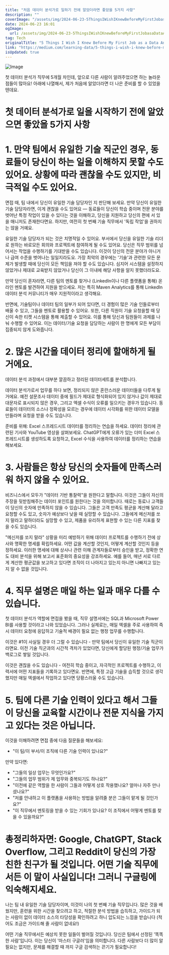 ```yaml
---
title: "처음 데이터 분석가로 일하기 전에 알았더라면 좋았을 5가지 사항"
description: ""
coverImage: "/assets/img/2024-06-23-5ThingsIWishIKnewBeforeMyFirstJobasaDataAnalyst_0.png"
date: 2024-06-23 16:01
ogImage:
  url: /assets/img/2024-06-23-5ThingsIWishIKnewBeforeMyFirstJobasaDataAnalyst_0.png
tag: Tech
originalTitle: "5 Things I Wish I Knew Before My First Job as a Data Analyst"
link: "https://medium.com/learning-data/5-things-i-wish-i-knew-before-my-first-job-as-a-data-analyst-3bdef1f2c6f"
isUpdated: true
---
```


![Image](/assets/img/2024-06-23-5ThingsIWishIKnewBeforeMyFirstJobasaDataAnalyst_0.png)

첫 데이터 분석가 직무에 5개월 차인데, 앞으로 다른 사람이 알려주었으면 하는 놀라운 점들이 많아요! 아래에 나열해서, 제가 처음에 알았더라면 더 나은 준비를 할 수 있었을 텐데요.

# 첫 데이터 분석가로 일을 시작하기 전에 알았으면 좋았을 5가지 사항

# 1. 만약 팀에서 유일한 기술 직군인 경우, 동료들이 당신이 하는 일을 이해하지 못할 수도 있어요. 상황에 따라 괜찮을 수도 있지만, 비극적일 수도 있어요.

<div class="content-ad"></div>

면접 때, 팀 내에서 당신이 유일한 기술 담당자인 지 판단해 보세요. 만약 당신이 유일한 기술 담당자라면, 이게 괜찮을 수도 있어요 — 동료들이 당신이 학습 중이며 전문 분야를 벗어난 특정 작업이 있을 수 있다는 것을 이해하고, 당신을 지원하고 당신의 편에 서 있을 매니저도 존재한다면요. 하지만, 여전히 첫 번째 기술 직무에서 '독립 작업'을 권하지는 않을 거예요.

유일한 기술 담당자가 되는 것은 치명적일 수 있어요. 부서에서 당신을 유일한 기술 리더로 원하는 바로모든 회의와 프로젝트에 참여하게 될 수도 있어요. 당신은 직무 범위를 넘어서는 작업을 수행하기를 기대받을 수도 있습니다. 이것이 당신의 전문 분야가 아니거나 급여 수준을 벗어나는 일일지라도요. 가장 최악의 경우에는 '기술'과 관련한 모든 문제가 발생할 때에 당신이 모든 책임을 져야 할 수도 있습니다. 심지어 시스템을 설정하지 않았거나 제대로 교육받지 않았거나 당신이 그 이내에 해당 사항을 알지 못했더라도요.

만약 당신이 혼자라면, 다른 팀의 멘토를 찾거나 (LinkedIn이나 다른 플랫폼을 통해) 온라인 멘토를 발견하여 지원을 받으세요. 저는 특히 Maven Analytics를 통해 LinkedIn 데이터 분석 커뮤니티가 매우 지원적이라고 생각해요.

반면에, 기술팀이나 데이터 팀의 일부가 되어 있다면, 더 경험이 많은 기술 인들로부터 배울 수 있고, 그들을 멘토로 활용할 수 있어요. 또한, 다른 직원이 기술 요청을할 때 당신이 속한 티켓 시스템을 통해 제출할 수 있어요. 이를 통해 당신과 팀원들이 과제를 나눠 수행할 수 있어요. 이는 데이터/기술 요청을 담당하는 사람이 한 명에게 모든 부담이 집중되지 않게 도와줍니다.

<div class="content-ad"></div>

# 2. 많은 시간을 데이터 정리에 할애하게 될 거에요.

데이터 분석 과정에서 대부분 깔끔하고 정리된 데이터세트를 분석합니다.

데이터 분석가로서 업무를 하다 보면, 정리되지 않은 혼란스러운 데이터들을 다루게 될 거에요. 예전 설문조사 데이터 중에 필드가 제대로 형식화되어 있지 않거나 값이 제대로 대문자로 표시되지 않은 경우, 그리고 엑셀 수식이 오류를 일으키는 경우가 있습니다. 동료들이 데이터의 소스나 정확성을 모르는 경우에 데이터 시각화를 위한 데이터 모델을 만들라며 요청을 받을 수도 있습니다.

준비를 위해: Excel 스프레드시트 데이터를 정리하는 연습을 하세요. 데이터 정리에 관련된 기사와 YouTube 영상을 살펴보세요. ChatGPT에게 오류가 있는 더미 Excel 스프레드시트를 생성하도록 요청하고, Excel 수식을 사용하여 데이터를 정리하는 연습을 해보세요.

<div class="content-ad"></div>

# 3. 사람들은 항상 당신의 숫자들에 만족스러워 하지 않을 수 있어요.

비즈니스에서 모두가 "데이터 기반 통찰력"을 원한다고 말합니다. 이것은 그들이 자신의 주장을 뒷받침해주는 데이터 포인트를 원한다는 것을 의미합니다. 때로는 동료나 고객들이 당신의 숫자에 만족하지 않을 수 있습니다. 그들은 고객 만족도 평균을 계산해 달라고 요청할 수도 있고, 숫자가 예상보다 낮을 때 실망할 수 있습니다. 그들에게 메신저를 쏘지 말라고 말하더라도 실망할 수 있고, 제품을 유리하게 표현할 수 있는 다른 지표를 찾을 수도 있습니다.

"메신저를 쏘지 말라" 상황을 미리 예방하기 위해 데이터 프로젝트를 수행하기 전에 상사와 명확한 명세를 확립하세요. 어떤 값을 계산할 것인지, 어떻게 계산할 것인지 등을 정하세요. 이러한 명세에 대해 상사나 관련 이해 관계자들로부터 승인을 받고, 정확한 연도 대비 분석을 위해 보고서 표준화의 중요성을 강조하세요. 예를 들어, 매년 서로 다르게 계산한 평균값을 보고하고 있다면 조직이 더 나아지고 있는지 아니면 나빠지고 있는지 알 수 없을 것입니다.

<div class="content-ad"></div>

# 4. 직무 설명은 매일 하는 일과 매우 다를 수 있습니다.

첫 데이터 분석가 역할에 면접을 봤을 때, 직무 설명서에는 SQL과 Microsoft Power BI를 사용할 것이라고 나와 있었습니다. 그러나 실제로는, 매일 엑셀을 주로 사용하여 즉시 데이터 요청에 응답하고 기술적 배경이 필요 없는 행정 업무를 수행합니다.

이것은 #1이 사실일 경우 더 그럴 수 있습니다 - 만약 팀에서 당신이 유일한 기술 직군이라면요. 이전 기술 직군과의 시간적 격차가 있었다면, 당신에게 할당된 행정/기술 업무가 백로그로 쌓일 것입니다.

이것은 괜찮을 수도 있습니다 - 여전히 학습 중이고, 자극적인 프로젝트를 수행하고, 이력서에 어떤 지표들을 기록하고 있다면요. 반면에, 특정 고급 기술을 습득할 것으로 생각했지만 매일 엑셀에서 작업하고 있다면 당황스러울 수도 있습니다.

<div class="content-ad"></div>

# 5. 팀에 다른 기술 인력이 있다고 해서 그들이 당신을 교육할 시간이나 전문 지식을 가지고 있다는 것은 아닙니다.

이것을 이해하려면 면접 중에 다음 질문들을 해보세요:

- "이 팀/이 부서/이 조직에 다른 기술 인력이 있나요?"

만약 있다면:

<div class="content-ad"></div>

- "그들의 일상 업무는 무엇인가요?"
- "그들의 업무 범위가 제 업무와 중복되기도 하나요?"
- "이전에 같은 역할을 한 사람이 그들과 어떻게 상호 작용했나요? 얼마나 자주 만나셨나요?"
- "저를 안내하고 이 플랫폼을 사용하는 방법을 알려줄 분은 그들이 맡게 될 것인가요?"
- "이 직무에서 멘토링을 받을 수 있는 기회가 있나요? 이 조직에서 어떻게 멘토를 찾을 수 있을까요?"

# 총정리하자면: Google, ChatGPT, Stack Overflow, 그리고 Reddit이 당신의 가장 친한 친구가 될 것입니다. 어떤 기술 직무에서든 이 말이 사실입니다! 그러니 구글링에 익숙해지세요.

나는 팀 내 유일한 기술 담당자이며, 이것이 나의 첫 번째 기술 직무입니다. 많은 것을 배웠지만, 훈련을 위한 시간을 찾으려고 하고, 적절한 분석 방법을 습득하고, 가이드가 되는 사람이 없이 데이터 소스의 타당성을 확인하려고 하니 압도되는 느낌을 받습니다 (적어도 조금은 가이드해 줄 사람이 없네요!)

어떤 기술 직무에서든 예상치 못한 일들이 벌어질 것입니다. 당신은 팀에서 선정된 '똑똑한 사람'입니다. 이는 당신이 '마스터 구글러'임을 의미합니다. 다른 사람보다 더 많이 알 필요는 없지만, 문제를 해결할 때 까지 구글 검색하는 끈기가 필요합니다!
